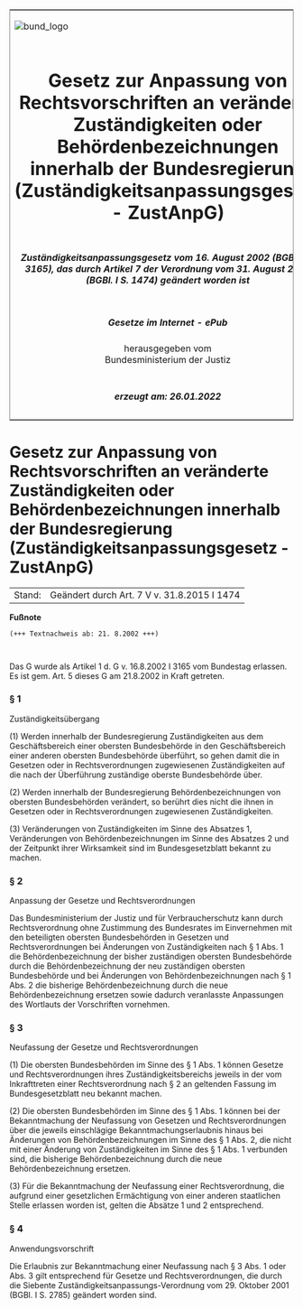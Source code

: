 <span id="DECKBLATT.html"></span>

<table border="0" frame="border" width="100%">

<tr valign="top">

<td align="left">

![bund\_logo](BfJ_2021_Web_de_de.gif)

</td>

<td align="right">

 

</td>

</tr>

<tr align="center" valign="middle">

<td colspan="2">

# Gesetz zur Anpassung von Rechtsvorschriften an veränderte Zuständigkeiten oder Behördenbezeichnungen innerhalb der Bundesregierung (Zuständigkeitsanpassungsgesetz - ZustAnpG)

</td>

</tr>

<tr align="center" valign="middle">

<td colspan="2">

##### Zuständigkeitsanpassungsgesetz vom 16. August 2002 (BGBl. I S. 3165), das durch Artikel 7 der Verordnung vom 31. August 2015 (BGBl. I S. 1474) geändert worden ist

</td>

</tr>

<tr align="center" valign="middle">

<td colspan="2">

  
  

##### Gesetze im Internet - ePub  
  
herausgegeben vom  
Bundesministerium der Justiz

</td>

</tr>

<tr align="center" valign="bottom">

<td colspan="2">

  
  

##### erzeugt am: 26.01.2022

</td>

</tr>

</table>

<span id="BJNR316510002.html"></span>

# Gesetz zur Anpassung von Rechtsvorschriften an veränderte Zuständigkeiten oder Behördenbezeichnungen innerhalb der Bundesregierung (Zuständigkeitsanpassungsgesetz - ZustAnpG)

<div>

<div class="jnhtml">

|        |                                             |
| ------ | ------------------------------------------- |
| Stand: | Geändert durch Art. 7 V v. 31.8.2015 I 1474 |

</div>

</div>

<div>

  
**Fußnote**

<div class="jnhtml">

<div>

<div class="jurAbsatz">

  

``` 
(+++ Textnachweis ab: 21. 8.2002 +++)

 
```

Das G wurde als Artikel 1 d. G v. 16.8.2002 I 3165 vom Bundestag
erlassen. Es ist gem. Art. 5 dieses G am 21.8.2002 in Kraft getreten.

</div>

</div>

</div>

</div>

<span id="BJNR316510002BJNE000100000.html"></span>

### § 1  
Zuständigkeitsübergang

<div>

<div class="jnhtml">

<div>

<div class="jurAbsatz">

(1) Werden innerhalb der Bundesregierung Zuständigkeiten aus dem
Geschäftsbereich einer obersten Bundesbehörde in den Geschäftsbereich
einer anderen obersten Bundesbehörde überführt, so gehen damit die in
Gesetzen oder in Rechtsverordnungen zugewiesenen Zuständigkeiten auf die
nach der Überführung zuständige oberste Bundesbehörde über.

</div>

<div class="jurAbsatz">

(2) Werden innerhalb der Bundesregierung Behördenbezeichnungen von
obersten Bundesbehörden verändert, so berührt dies nicht die ihnen in
Gesetzen oder in Rechtsverordnungen zugewiesenen Zuständigkeiten.

</div>

<div class="jurAbsatz">

(3) Veränderungen von Zuständigkeiten im Sinne des Absatzes 1,
Veränderungen von Behördenbezeichnungen im Sinne des Absatzes 2 und der
Zeitpunkt ihrer Wirksamkeit sind im Bundesgesetzblatt bekannt zu machen.

</div>

</div>

</div>

</div>

<span id="BJNR316510002BJNE000201377.html"></span>

### § 2  
Anpassung der Gesetze und Rechtsverordnungen

<div>

<div class="jnhtml">

<div>

<div class="jurAbsatz">

Das Bundesministerium der Justiz und für Verbraucherschutz kann durch
Rechtsverordnung ohne Zustimmung des Bundesrates im Einvernehmen mit den
beteiligten obersten Bundesbehörden in Gesetzen und Rechtsverordnungen
bei Änderungen von Zuständigkeiten nach § 1 Abs. 1 die
Behördenbezeichnung der bisher zuständigen obersten Bundesbehörde durch
die Behördenbezeichnung der neu zuständigen obersten Bundesbehörde und
bei Änderungen von Behördenbezeichnungen nach § 1 Abs. 2 die bisherige
Behördenbezeichnung durch die neue Behördenbezeichnung ersetzen sowie
dadurch veranlasste Anpassungen des Wortlauts der Vorschriften
vornehmen.

</div>

</div>

</div>

</div>

<span id="BJNR316510002BJNE000300000.html"></span>

### § 3  
Neufassung der Gesetze und Rechtsverordnungen

<div>

<div class="jnhtml">

<div>

<div class="jurAbsatz">

(1) Die obersten Bundesbehörden im Sinne des § 1 Abs. 1 können Gesetze
und Rechtsverordnungen ihres Zuständigkeitsbereichs jeweils in der vom
Inkrafttreten einer Rechtsverordnung nach § 2 an geltenden Fassung im
Bundesgesetzblatt neu bekannt machen.

</div>

<div class="jurAbsatz">

(2) Die obersten Bundesbehörden im Sinne des § 1 Abs. 1 können bei der
Bekanntmachung der Neufassung von Gesetzen und Rechtsverordnungen über
die jeweils einschlägige Bekanntmachungserlaubnis hinaus bei Änderungen
von Behördenbezeichnungen im Sinne des § 1 Abs. 2, die nicht mit einer
Änderung von Zuständigkeiten im Sinne des § 1 Abs. 1 verbunden sind,
die bisherige Behördenbezeichnung durch die neue Behördenbezeichnung
ersetzen.

</div>

<div class="jurAbsatz">

(3) Für die Bekanntmachung der Neufassung einer Rechtsverordnung, die
aufgrund einer gesetzlichen Ermächtigung von einer anderen staatlichen
Stelle erlassen worden ist, gelten die Absätze 1 und 2 entsprechend.

</div>

</div>

</div>

</div>

<span id="BJNR316510002BJNE000400000.html"></span>

### § 4  
Anwendungsvorschrift

<div>

<div class="jnhtml">

<div>

<div class="jurAbsatz">

Die Erlaubnis zur Bekanntmachung einer Neufassung nach § 3 Abs. 1 oder
Abs. 3 gilt entsprechend für Gesetze und Rechtsverordnungen, die durch
die Siebente Zuständigkeitsanpassungs-Verordnung vom 29. Oktober 2001
(BGBl. I S. 2785) geändert worden sind.

</div>

</div>

</div>

</div>
